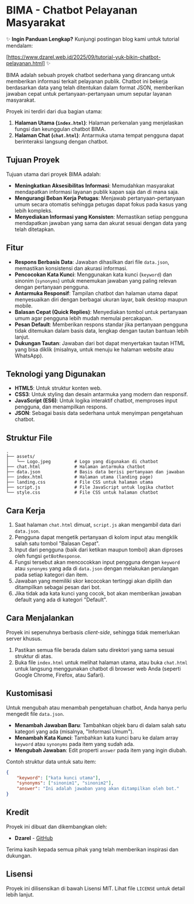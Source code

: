 # BIMA - Chatbot Pelayanan Masyarakat

✨ **Ingin Panduan Lengkap?** Kunjungi postingan blog kami untuk tutorial mendalam: 

[https://www.dzarel.web.id/2025/09/tutorial-yuk-bikin-chatbot-pelayanan.html] ✨

BIMA adalah sebuah proyek chatbot sederhana yang dirancang untuk memberikan informasi terkait pelayanan publik. Chatbot ini bekerja berdasarkan data yang telah ditentukan dalam format JSON, memberikan jawaban cepat untuk pertanyaan-pertanyaan umum seputar layanan masyarakat.

Proyek ini terdiri dari dua bagian utama:
1.  **Halaman Utama (`index.html`)**: Halaman perkenalan yang menjelaskan fungsi dan keunggulan chatbot BIMA.
2.  **Halaman Chat (`chat.html`)**: Antarmuka utama tempat pengguna dapat berinteraksi langsung dengan chatbot.

## Tujuan Proyek

Tujuan utama dari proyek BIMA adalah:
- **Meningkatkan Aksesibilitas Informasi**: Memudahkan masyarakat mendapatkan informasi layanan publik kapan saja dan di mana saja.
- **Mengurangi Beban Kerja Petugas**: Menjawab pertanyaan-pertanyaan umum secara otomatis sehingga petugas dapat fokus pada kasus yang lebih kompleks.
- **Menyediakan Informasi yang Konsisten**: Memastikan setiap pengguna mendapatkan jawaban yang sama dan akurat sesuai dengan data yang telah ditetapkan.

## Fitur

- **Respons Berbasis Data**: Jawaban dihasilkan dari file `data.json`, memastikan konsistensi dan akurasi informasi.
- **Pencocokan Kata Kunci**: Menggunakan kata kunci (`keyword`) dan sinonim (`synonyms`) untuk menemukan jawaban yang paling relevan dengan pertanyaan pengguna.
- **Antarmuka Responsif**: Tampilan chatbot dan halaman utama dapat menyesuaikan diri dengan berbagai ukuran layar, baik desktop maupun mobile.
- **Balasan Cepat (Quick Replies)**: Menyediakan tombol untuk pertanyaan umum agar pengguna lebih mudah memulai percakapan.
- **Pesan Default**: Memberikan respons standar jika pertanyaan pengguna tidak ditemukan dalam basis data, lengkap dengan tautan bantuan lebih lanjut.
- **Dukungan Tautan**: Jawaban dari bot dapat menyertakan tautan HTML yang bisa diklik (misalnya, untuk menuju ke halaman website atau WhatsApp).

## Teknologi yang Digunakan

- **HTML5**: Untuk struktur konten web.
- **CSS3**: Untuk styling dan desain antarmuka yang modern dan responsif.
- **JavaScript (ES6)**: Untuk logika interaktif chatbot, memproses input pengguna, dan menampilkan respons.
- **JSON**: Sebagai basis data sederhana untuk menyimpan pengetahuan chatbot.

## Struktur File

```
.
├── assets/
│   └── Logo.jpeg         # Logo yang digunakan di chatbot
├── chat.html             # Halaman antarmuka chatbot
├── data.json             # Basis data berisi pertanyaan dan jawaban
├── index.html            # Halaman utama (landing page)
├── landing.css           # File CSS untuk halaman utama
├── script.js             # File JavaScript untuk logika chatbot
└── style.css             # File CSS untuk halaman chatbot
```

## Cara Kerja

1.  Saat halaman `chat.html` dimuat, `script.js` akan mengambil data dari `data.json`.
2.  Pengguna dapat mengetik pertanyaan di kolom input atau mengklik salah satu tombol "Balasan Cepat".
3.  Input dari pengguna (baik dari ketikan maupun tombol) akan diproses oleh fungsi `getBotResponse`.
4.  Fungsi tersebut akan mencocokkan input pengguna dengan `keyword` atau `synonyms` yang ada di `data.json` dengan melakukan perulangan pada setiap kategori dan item.
5.  Jawaban yang memiliki skor kecocokan tertinggi akan dipilih dan ditampilkan sebagai pesan dari bot.
6.  Jika tidak ada kata kunci yang cocok, bot akan memberikan jawaban default yang ada di kategori "Default".

## Cara Menjalankan

Proyek ini sepenuhnya berbasis *client-side*, sehingga tidak memerlukan server khusus.

1.  Pastikan semua file berada dalam satu direktori yang sama sesuai struktur di atas.
2.  Buka file `index.html` untuk melihat halaman utama, atau buka `chat.html` untuk langsung menggunakan chatbot di browser web Anda (seperti Google Chrome, Firefox, atau Safari).

## Kustomisasi

Untuk mengubah atau menambah pengetahuan chatbot, Anda hanya perlu mengedit file `data.json`.

- **Menambah Jawaban Baru**: Tambahkan objek baru di dalam salah satu kategori yang ada (misalnya, "Informasi Umum").
- **Menambah Kata Kunci**: Tambahkan kata kunci baru ke dalam array `keyword` atau `synonyms` pada item yang sudah ada.
- **Mengubah Jawaban**: Edit properti `answer` pada item yang ingin diubah.

Contoh struktur data untuk satu item:
```json
{
    "keyword": ["kata kunci utama"],
    "synonyms": ["sinonim1", "sinonim2"],
    "answer": "Ini adalah jawaban yang akan ditampilkan oleh bot."
}
```

## Kredit

Proyek ini dibuat dan dikembangkan oleh:
- **Dzarel** - [GitHub](https://github.com/dzareldeveloper)

Terima kasih kepada semua pihak yang telah memberikan inspirasi dan dukungan.

## Lisensi

Proyek ini dilisensikan di bawah Lisensi MIT. Lihat file `LICENSE` untuk detail lebih lanjut.
